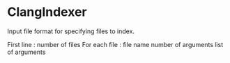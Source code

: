 # ClangIndexer
Input file format for specifying files to index.

First line : number of files
For each file :
file name
number of arguments
list of arguments
